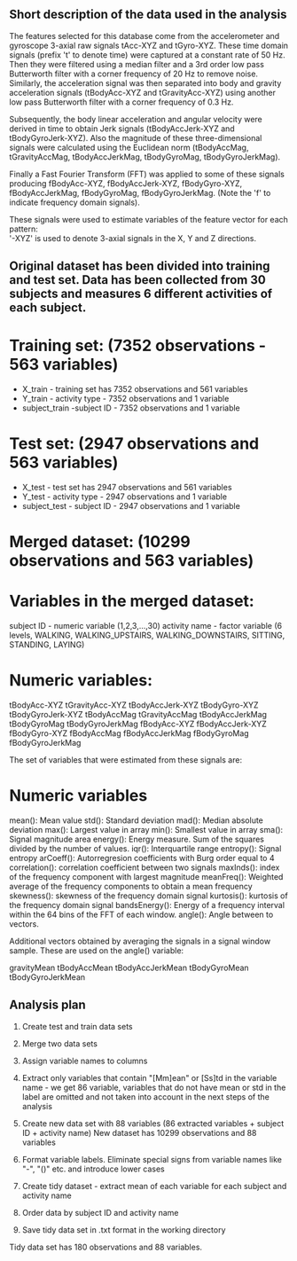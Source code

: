 
## Short description of the data used in the analysis

The features selected for this database come from the accelerometer and gyroscope 3-axial raw signals tAcc-XYZ and tGyro-XYZ. These time domain signals (prefix 't' to denote time) were captured at a constant rate of 50 Hz. Then they were filtered using a median filter and a 3rd order low pass Butterworth filter with a corner frequency of 20 Hz to remove noise. Similarly, the acceleration signal was then separated into body and gravity acceleration signals (tBodyAcc-XYZ and tGravityAcc-XYZ) using another low pass Butterworth filter with a corner frequency of 0.3 Hz. 

Subsequently, the body linear acceleration and angular velocity were derived in time to obtain Jerk signals (tBodyAccJerk-XYZ and tBodyGyroJerk-XYZ). Also the magnitude of these three-dimensional signals were calculated using the Euclidean norm (tBodyAccMag, tGravityAccMag, tBodyAccJerkMag, tBodyGyroMag, tBodyGyroJerkMag). 

Finally a Fast Fourier Transform (FFT) was applied to some of these signals producing fBodyAcc-XYZ, fBodyAccJerk-XYZ, fBodyGyro-XYZ, fBodyAccJerkMag, fBodyGyroMag, fBodyGyroJerkMag. (Note the 'f' to indicate frequency domain signals). 

These signals were used to estimate variables of the feature vector for each pattern:  
'-XYZ' is used to denote 3-axial signals in the X, Y and Z directions.


## Original dataset has been divided into training and test set. Data has been collected from 30 subjects and measures 6 different activities of each subject.

# Training set: (7352 observations - 563 variables)
  - X_train -  training set has 7352 observations and 561 variables
  - Y_train - activity type - 7352 observations and 1 variable
  - subject_train -subject ID - 7352 observations and 1 variable     


# Test set: (2947 observations and 563 variables)
  - X_test -  test set has 2947 observations and 561 variables
  - Y_test - activity type - 2947 observations and 1 variable
  - subject_test - subject ID - 2947 observations and 1 variable   
 
# Merged dataset: (10299 observations and 563 variables)

# Variables in the merged dataset:

subject ID - numeric variable (1,2,3,...,30)
activity name - factor variable (6 levels, WALKING, WALKING_UPSTAIRS, WALKING_DOWNSTAIRS, SITTING, STANDING, LAYING)

# Numeric variables:
tBodyAcc-XYZ 
tGravityAcc-XYZ
tBodyAccJerk-XYZ
tBodyGyro-XYZ
tBodyGyroJerk-XYZ
tBodyAccMag
tGravityAccMag
tBodyAccJerkMag
tBodyGyroMag
tBodyGyroJerkMag
fBodyAcc-XYZ
fBodyAccJerk-XYZ
fBodyGyro-XYZ
fBodyAccMag
fBodyAccJerkMag
fBodyGyroMag
fBodyGyroJerkMag

The set of variables that were estimated from these signals are: 
# Numeric variables
mean(): Mean value
std(): Standard deviation
mad(): Median absolute deviation 
max(): Largest value in array
min(): Smallest value in array
sma(): Signal magnitude area
energy(): Energy measure. Sum of the squares divided by the number of values. 
iqr(): Interquartile range 
entropy(): Signal entropy
arCoeff(): Autorregresion coefficients with Burg order equal to 4
correlation(): correlation coefficient between two signals
maxInds(): index of the frequency component with largest magnitude
meanFreq(): Weighted average of the frequency components to obtain a mean frequency
skewness(): skewness of the frequency domain signal 
kurtosis(): kurtosis of the frequency domain signal 
bandsEnergy(): Energy of a frequency interval within the 64 bins of the FFT of each window.
angle(): Angle between to vectors.

Additional vectors obtained by averaging the signals in a signal window sample. These are used on the angle() variable:

gravityMean
tBodyAccMean
tBodyAccJerkMean
tBodyGyroMean
tBodyGyroJerkMean

## Analysis plan

1. Create test and train data sets
2. Merge two data sets
3. Assign variable names to columns 
4. Extract only variables that contain "[Mm]ean" or [Ss]td in the variable name - we get 86 variable, variables that      do not have mean or std in the label are omitted and not taken into account in the next steps of the analysis

5. Create new data set with 88 variables (86 extracted variables + subject ID + activity name)
    New dataset has 10299 observations and 88 variables
6. Format variable labels. Eliminate special signs from variable names like "-", "()" etc. and introduce lower cases
7. Create tidy dataset - extract mean of each variable for each subject and activity name
8. Order data by subject ID and activity name
9. Save tidy data set in .txt format in the working directory

Tidy data set has 180 observations and 88 variables.

   
